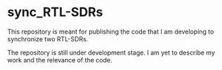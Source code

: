 # sync_RTL-SDRs
This repository is meant for publishing the code that I am developing to synchronize two RTL-SDRs.

The repository is still under development stage. I am yet to describe my work and the relevance of the code.
